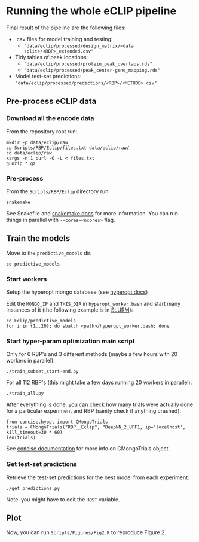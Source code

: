 # Running the whole eCLIP pipeline

Final result of the pipeline are the following files:

- .csv files for model training and testing:
  - `"data/eclip/processed/design_matrix/<data split>/<RBP>_extended.csv"`
- Tidy tables of peak locations:
  - `"data/eclip/processed/protein_peak_overlaps.rds"`
  - `"data/eclip/processed/peak_center-gene_mapping.rds"`
- Model test-set predictions: `"data/eclip/processed/predictions/<RBP>/<METHOD>.csv"`


## Pre-process eCLIP data

### Download all the encode data

From the repository root run:

```{bash}
mkdir -p data/eclip/raw
cp Scripts/RBP/Eclip/files.txt data/eclip/raw/
cd data/eclip/raw
xargs -n 1 curl -O -L < files.txt
gunzip *.gz
```

### Pre-process

From the `Scripts/RBP/Eclip` directory run:

```{bash}
snakemake
```

See Snakefile and [snakemake docs](https://snakemake.readthedocs.io/) for more information. You can run things in parallel with `--cores=<ncores>` flag.

## Train the models

Move to the `predictive_models` dir.

```{bash}
cd predictive_models
```

### Start workers

Setup the hyperopt mongo database (see [hyperopt docs](https://github.com/hyperopt/hyperopt/wiki/Parallelizing-Evaluations-During-Search-via-MongoDB))

Edit the `MONGO_IP` and `THIS_DIR` in `hyperopt_worker.bash` and start many instances of it (the following example is in [SLURM](https://slurm.schedmd.com/)):

```{bash}
cd Eclip/predictive_models
for i in {1..20}; do sbatch <path>/hyperopt_worker.bash; done
```

### Start hyper-param optimization main script

Only for 6 RBP's and 3 different methods (maybe a few hours with 20 workers in parallel):
```{bash}
./train_subset_start-end.py
```

For all 112 RBP's (this might take a few days running 20 workers in parallel):

```{bash}
./train_all.py
```

After everything is done, you can check how many trials were actually done for a particular experiment and RBP (sanity check if anything crashed):

```{python}
from concise.hyopt import CMongoTrials
trials = CMongoTrials("RBP__Eclip", "DeepNN_2_UPF1, ip='localhost', kill_timeout=30 * 60)
len(trials)
```

See [concise documentation](https://i12g-gagneurweb.in.tum.de/project/concise/hyopt/) for more info on CMongoTrials object.

### Get test-set predictions

Retrieve the test-set predictions for the best model from each experiment:

```{bash}
./get_predictions.py
```

Note: you might have to edit the `HOST` variable.

## Plot

Now, you can run `Scripts/Figures/Fig2.R` to reproduce Figure 2.
